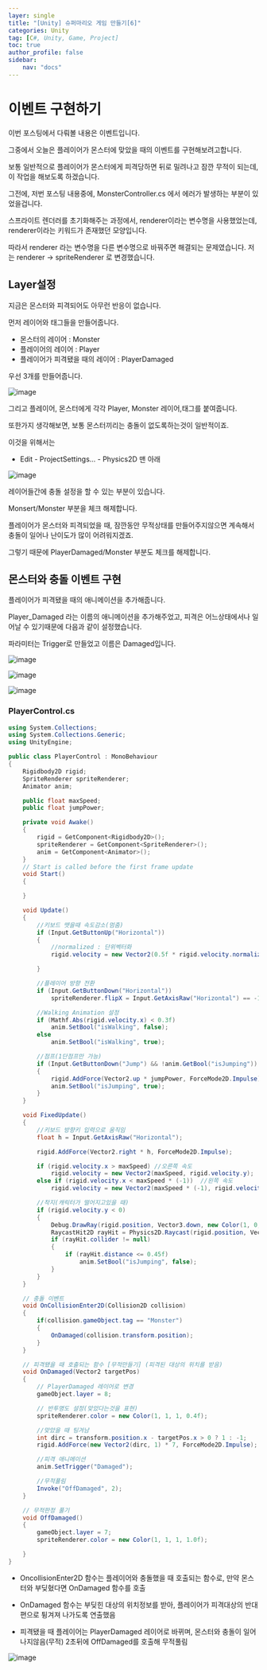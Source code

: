 ```yaml
---
layer: single
title: "[Unity] 슈퍼마리오 게임 만들기[6]"
categories: Unity
tag: [C#, Unity, Game, Project]
toc: true
author_profile: false
sidebar: 
    nav: "docs"
---
```



# 이벤트 구현하기

<p>
이번 포스팅에서 다뤄볼 내용은 이벤트입니다.

그중에서 오늘은 플레이어가 몬스터에 맞았을 때의 이벤트를 구현해보려고합니다.

보통 일반적으로 플레이어가 몬스터에게 피격당하면 뒤로 밀려나고 잠깐 무적이 되는데, 이 작업을 해보도록 하겠습니다.
</p>


<p>
그전에, 저번 포스팅 내용중에, MonsterController.cs 에서 에러가 발생하는 부분이 있었을겁니다.

스프라이트 렌더러를 초기화해주는 과정에서, renderer이라는 변수명을 사용했었는데, renderer이라는 키워드가 존재했던 모양입니다.

따라서 renderer 라는 변수명을 다른 변수명으로 바꿔주면 해결되는 문제였습니다. 저는 renderer -> spriteRenderer 로 변경했습니다.
</p>



## Layer설정

<p>
지금은 몬스터와 피격되어도 아무런 반응이 없습니다.

먼저 레이어와 태그들을 만들어줍니다. 

- 몬스터의 레이어 : Monster
- 플레이어의 레이어 : Player
- 플레이어가 피격됐을 때의 레이어 : PlayerDamaged

 우선 3개를 만들어줍니다.

![image](/images/2023-07-28/capture_1.png)



그리고 플레이어, 몬스터에게 각각 Player, Monster 레이어,태그를 붙여줍니다.
</p>


<p>
또한가지 생각해보면, 보통 몬스터끼리는 충돌이 없도록하는것이 일반적이죠. 

이것을 위해서는

- Edit - ProjectSettings... - Physics2D 맨 아래

![image](/images/2023-07-28/capture_2.png)


레이어들간에 충돌 설정을 할 수 있는 부분이 있습니다.

Monsert/Monster 부분을 체크 해제합니다.
</p>


<p>
플레이어가 몬스터와 피격되었을 때, 잠깐동안 무적상태를 만들어주지않으면 계속해서 충돌이 일어나 난이도가 많이 어려워지겠죠.

그렇기 때문에 PlayerDamaged/Monster 부분도 체크를 해제합니다.
</p>



## 몬스터와 충돌 이벤트 구현

<p>
플레이어가 피격됐을 때의 애니메이션을 추가해줍니다.

Player_Damaged 라는 이름의 애니메이션을 추가해주었고, 피격은 어느상태에서나 일어날 수 있기때문에 다음과 같이 설정했습니다.

파라미터는 Trigger로 만들었고 이름은 Damaged입니다.

![image](/images/2023-07-28/capture_3.png)

![image](/images/2023-07-28/capture_4.png)

![image](/images/2023-07-28/capture_5.png)
</p>


### PlayerControl.cs

```c#
using System.Collections;
using System.Collections.Generic;
using UnityEngine;

public class PlayerControl : MonoBehaviour
{
    Rigidbody2D rigid;
    SpriteRenderer spriteRenderer;
    Animator anim;

    public float maxSpeed;
    public float jumpPower;

    private void Awake()
    {
        rigid = GetComponent<Rigidbody2D>();
        spriteRenderer = GetComponent<SpriteRenderer>();
        anim = GetComponent<Animator>();
    }
    // Start is called before the first frame update
    void Start()
    {

    }

    void Update()
    {
        //키보드 뗏을때 속도감소(멈춤)
        if (Input.GetButtonUp("Horizontal"))
        {
            //normalized : 단위벡터화
            rigid.velocity = new Vector2(0.5f * rigid.velocity.normalized.x, rigid.velocity.y);

        }

        //플레이어 방향 전환
        if (Input.GetButtonDown("Horizontal"))
            spriteRenderer.flipX = Input.GetAxisRaw("Horizontal") == -1;

        //Walking Animation 설정
        if (Mathf.Abs(rigid.velocity.x) < 0.3f)
            anim.SetBool("isWalking", false);
        else
            anim.SetBool("isWalking", true);

        //점프(1단점프만 가능)
        if (Input.GetButtonDown("Jump") && !anim.GetBool("isJumping"))
        {
            rigid.AddForce(Vector2.up * jumpPower, ForceMode2D.Impulse);
            anim.SetBool("isJumping", true);        
        }
    }

    void FixedUpdate()
    {
        //키보드 방향키 입력으로 움직임
        float h = Input.GetAxisRaw("Horizontal");

        rigid.AddForce(Vector2.right * h, ForceMode2D.Impulse);

        if (rigid.velocity.x > maxSpeed) //오른쪽 속도
            rigid.velocity = new Vector2(maxSpeed, rigid.velocity.y);
        else if (rigid.velocity.x < maxSpeed * (-1))  //왼쪽 속도
            rigid.velocity = new Vector2(maxSpeed * (-1), rigid.velocity.y);

        //착지(캐릭터가 떨어지고있을 때)
        if (rigid.velocity.y < 0)
        {
            Debug.DrawRay(rigid.position, Vector3.down, new Color(1, 0, 0));
            RaycastHit2D rayHit = Physics2D.Raycast(rigid.position, Vector3.down, 1, LayerMask.GetMask("Floor"));
            if (rayHit.collider != null)
            {
                if (rayHit.distance <= 0.45f)
                    anim.SetBool("isJumping", false);
            }
        }
    }

    // 충돌 이벤트
    void OnCollisionEnter2D(Collision2D collision)
    {
        if(collision.gameObject.tag == "Monster")
        {
            OnDamaged(collision.transform.position);
        }
    }

    // 피격됐을 때 호출되는 함수 [무적만들기] (피격된 대상의 위치를 받음)
    void OnDamaged(Vector2 targetPos)
    {
        // PlayerDamaged 레이어로 변경
        gameObject.layer = 8;

        // 반투명도 설정(맞았다는것을 표현)
        spriteRenderer.color = new Color(1, 1, 1, 0.4f);

        //맞았을 때 팅겨남
        int dirc = transform.position.x - targetPos.x > 0 ? 1 : -1;
        rigid.AddForce(new Vector2(dirc, 1) * 7, ForceMode2D.Impulse);

        //피격 애니메이션
        anim.SetTrigger("Damaged");

        //무적풀림
        Invoke("OffDamaged", 2);
    }

    // 무적판정 풀기
    void OffDamaged()
    {
        gameObject.layer = 7;
        spriteRenderer.color = new Color(1, 1, 1, 1.0f);

    }
}

```


- OncollisionEnter2D 함수는 플레이어와 충돌했을 때 호출되는 함수로, 만약 몬스터와 부딪혔다면 OnDamaged 함수를 호출

- OnDamaged 함수는 부딪힌 대상의 위치정보를 받아, 플레이어가 피격대상의 반대편으로 튕겨져 나가도록 연출했음

- 피격됐을 때 플레이어는 PlayerDamaged 레이어로 바뀌며, 몬스터와 충돌이 일어나지않음(무적) 2초뒤에 OffDamaged를 호출해 무적풀림


![image](/images/2023-07-28/capture_6.gif)

